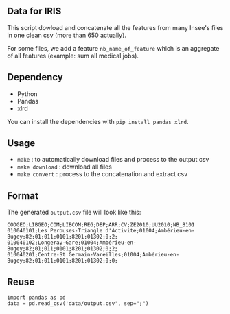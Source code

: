 ## Data for IRIS

This script dowload and concatenate all the features from many Insee's files in one clean csv (more than 650 actually).

For some files, we add a feature `nb_name_of_feature` which is an aggregate of all features (example: sum all medical jobs).

## Dependency

- Python
- Pandas
- xlrd

You can install the dependencies with `pip install pandas xlrd`.

## Usage

- `make` : to automatically download files and process to the output csv
- `make download` : download all files
- `make convert` : process to the concatenation and extract csv

## Format

The generated `output.csv` file will look like this:


```csv
CODGEO;LIBGEO;COM;LIBCOM;REG;DEP;ARR;CV;ZE2010;UU2010;NB_B101
010040101;Les Perouses-Triangle d'Activite;01004;Ambérieu-en-Bugey;82;01;011;0101;8201;01302;0;2;
010040102;Longeray-Gare;01004;Ambérieu-en-Bugey;82;01;011;0101;8201;01302;0;2;
010040201;Centre-St Germain-Vareilles;01004;Ambérieu-en-Bugey;82;01;011;0101;8201;01302;0;0;
```

## Reuse

```
import pandas as pd
data = pd.read_csv('data/output.csv', sep=";")
```


